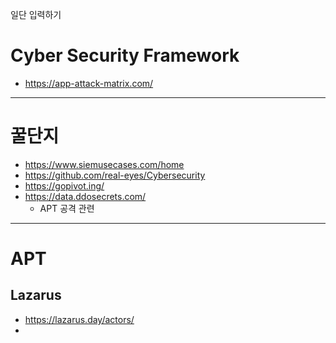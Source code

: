 일단 입력하기

# Cyber Security Framework

- https://app-attack-matrix.com/


---

# 꿀단지

- https://www.siemusecases.com/home
- https://github.com/real-eyes/Cybersecurity
- https://gopivot.ing/
- https://data.ddosecrets.com/
  - APT 공격 관련
---

# APT
## Lazarus
- https://lazarus.day/actors/
- 
